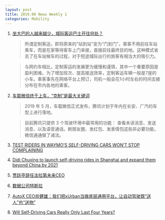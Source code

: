 ```yaml
---
layout: post
title: 2019.09 News Weekly 1
categories: Mobility
---
```


1. [坐大巴的人越来越少，城际客运巴士开往何处？](https://www.huxiu.com/article/316026.html)

    > 所谓定制客运，即将原来的“站到站”变为“门到门”，乘客不用前往车站乘车，而是在家等待客车上门来接，直接前往最终目的地。这种模式省去了在车站候车的过程，对于短途城际出行的旅客有相当大的吸引力。

    > 与网约车相比，定制客运的发展更为缓慢和谨慎，其中一个重要原因是盈利困难。为了增加班次、提高接送效率，定制客运车辆一般是7座的小车。乘客事先在网络平台上预订，司机一般会花1小时左右的时间去接分布在市内各地的乘客。

2. [车载微信终于上车，“克制”是最大关键词](https://www.huxiu.com/article/315325.html)

    > 2019 年 5 月，车载微信正式发布，腾讯计划于年内在长安、广汽的车型上进行落地。

    > 目前腾讯只提供 3 个驾驶环境中最常用的功能： 查看未读消息、发送消息、以及语音通话。刷朋友圈、发红包、发表情包这些非必要功能，微信通通做了减法。

3. [TEST RIDERS IN WAYMO’S SELF-DRIVING CARS WON’T STOP COMPLAINING](https://futurism.com/the-byte/riders-waymo-self-driving-cars-complaining)

4. [Didi Chuxing to launch self-driving rides in Shanghai and expand them beyond China by 2021](https://techcrunch.com/2019/08/30/didi-chuxing-to-launch-self-driving-rides-in-shanghai-and-expand-them-beyond-china-by-2021/)

5. [贾跃亭辞任法拉第未来CEO](https://www.huxiu.com/article/316475.html)

6. [数据公司特斯拉](https://www.huxiu.com/article/316450.html)

7. [AutoX CEO肖健雄：我们把xUrban当做底层通用平台，让自动驾驶既“送人”也“送物”](https://36kr.com/p/5234615)

8. [Will Self-Driving Cars Really Only Last Four Years?](https://www.forbes.com/sites/lanceeliot/2019/09/03/will-self-driving-cars-really-only-last-four-years/#457664204cce)